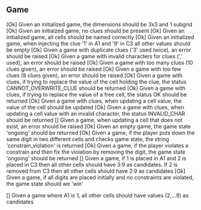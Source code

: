 ## Game    
[Ok] Given an initialized game, the dimensions should be 3x3 and 1 subgrid
[Ok] Given an initialzed game, no clues should be present
[Ok] Given an initialized game, all cells should be named correctly
[Ok] Given an initialized game, when injecting the clue '1' in A1 and '9' in C3 all other values should be empty
[Ok] Given a game with duplicate clues ('3' used twice), an error should be raised
[Ok] Given a game with invalid characters for clues (',' used), an error should be raised
[Ok] Given a game with too many clues (10 clues given), an error should be raised
[Ok] Given a game with too few clues (8 clues given), an error should be raised
[Ok] Given a game with clues, if trying to replace the value of the cell holding the clue, the status CANNOT_OVERWRITE_CLUE should be returned
[Ok] Given a game with clues, if trying to replace the value of a free cell, the status OK should be returned
[Ok] Given a game with clues, when updating a cell value, the value of the cell should be updated
[Ok] Given a game with clues, when updating a cell value with an invalid character, the status INVALID_CHAR should be returned
[] Given a game, when updating a cell that does not exist, an error should be raised 
[Ok] Given an empty game, the game state 'ongoing' should be returned
[Ok] Given a game, if the player puts down the same digit in two different cells and checks game state, the string 'constrain_violation' is returned
[Ok] Given a game, if the player violates a constrain and then fix the violation by removing the digit, the game state 'ongoing' should be returned
[] Given a game, if 1 is placed in A1 and 2 is placed in C3 then all other cells should have 3:9 as candidates. If 2 is removed from C3 then all other cells should have 2:9 as candidates
[Ok] Given a game, if all digits are placed initially and no constraints are violated, the game state should we 'win'


[] Given a game where A1 is 1, all other cells should have values (2,...9) as candidates